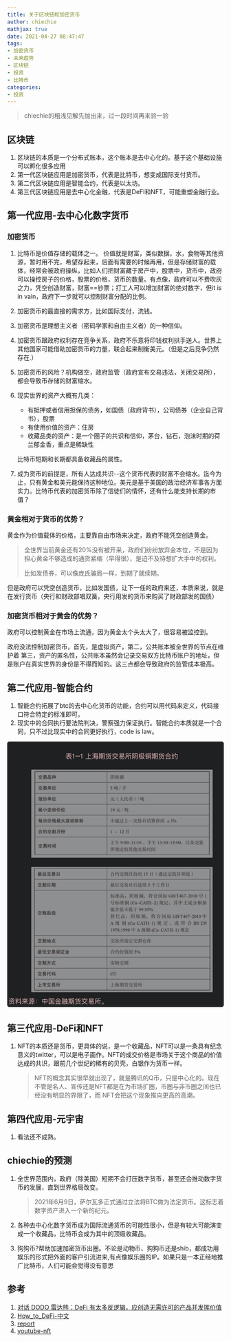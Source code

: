 ```yaml
---
title: 关于区块链和加密货币
author: chiechie
mathjax: true
date: 2021-04-27 08:47:47
tags: 
- 加密货币
- 未来趋势
- 区块链
- 投资
- 比特币
categories:
- 投资
---
```



> chiechie的粗浅见解先抛出来，过一段时间再来验一验


## 区块链

1. 区块链的本质是一个分布式账本，这个账本是去中心化的。基于这个基础设施可以孵化很多应用
2. 第一代区块链应用是加密货币，代表是比特币，想变成国际支付货币。
3. 第二代区块链应用是智能合约，代表是以太坊。
4. 第三代区块链应用是去中心化金融，代表是DeFI和NFT，可能重塑金融行业。


## 第一代应用-去中心化数字货币

### 加密货币

1. 比特币是价值存储的载体之一。 价值就是财富，类似数据，水，食物等其他资源，暂时用不完，希望存起来，后面有需要的时候再用，但是存储财富的载体，经常会被政府操纵，比如人们把财富藏于房产中，股票中，货币中，政府可以操控房子的价格，股票的价格，货币的数量。有点像，政府可以不费吹灰之力，凭空创造财富，财富==钞票；打工人可以增加财富的绝对数字，但it is in vain，政府下一步就可以控制财富分配的比例。
2. 加密货币的最直接的需求方，比如国际支付，洗钱。
4. 加密货币是理想主义者（密码学家和自由主义者）的一种信仰。
5. 加密货币跟政府权利存在竞争关系，政府不乐意将印钱权利拱手送人。世界上其他国家可能借助加密货币的力量，联合起来制衡美元。（但是之后竞争仍然存在.）
6. 加密货币的风险？机构做空，政府监管（政府宣布交易违法，关闭交易所），都会导致币存储的财富缩水。
5. 现实世界的资产大概有几类：
   - 有抵押或者信用担保的债务，如国债（政府背书），公司债券（企业自己背书），股票
   - 有使用价值的资产：住房
   - 收藏品类的资产：是一个圈子的共识和信仰，茅台，钻石，泡沫时期的荷兰郁金香，重点是稀缺性
    
    比特币短期和长期都具备收藏品的属性。
6. 成为货币的前提是，所有人达成共识--这个货币代表的财富不会缩水。迄今为止，只有黄金和美元能保持这种地位。美元是基于美国的政治经济军事各方面实力。比特币代表的加密货币除了信徒们的情怀，还有什么能支持长期的市值？


### 黄金相对于货币的优势？

黄金作为价值载体的价格，主要靠自由市场来决定，政府不能凭空创造黄金。

> 全世界当前黄金还有20%没有被开采，政府们纷纷放弃金本位，不是因为担心黄金不够造成的通货紧缩（早得很），是迫不及待想扩大手中的权利。
> 
> 比如发债券，可以像庞氏骗局一样，到期了就续期。

但是政府可以凭空创造货币，比如发国债，让下一任的政府来还，本质来说，就是在发行货币（央行和财政部唱双簧，央行用发的货币来购买了财政部发的国债）

### 加密货币相对于黄金的优势？

政府可以控制黄金在市场上流通，因为黄金太个头太大了，很容易被监控到。

政府没法控制加密货币，首先，是虚拟资产，第二，公共账本被全世界的节点在维护着 第三，资产的匿名性，公共账本虽然会记录交易双方比特币账户的地址，但是账户在真实世界的身份是不得而知的。这三点都会导致政府的监管成本极高。



## 第二代应用-智能合约

1. 智能合约拓展了btc的去中心化货币的功能，合约可以用代码来定义，代码接口符合特定的标准即可。 
2. 现实中的合同执行要法院判决，警察强力保证执行。智能合约本质就是一个合同，只不过比现实中的合同更好执行，code is law。

![img.png](./img.png)


## 第三代应用-DeFi和NFT

1. NFT的本质还是货币，更具体的说，是一个收藏品，NFT可以是一条具有纪念意义的twitter，可以是电子画作。NFT的成交价格是市场关于这个商品的价值达成的共识，跟前几个世纪的稀有的贝壳，白银作为货币一样。
   > NFT的概念其实很早就出现了，就是腾讯的Q币，只是中心化的。现在不管是名人、宣传还是NFT都是在为市场扩圈，币圈与非币圈之间也已经没有明显的界限了，而 NFT会把这个现象推向更高的高潮。


## 第四代应用-元宇宙

1. 看法还不成熟。

## chiechie的预测

1. 全世界范围内，政府（除美国）短期不会打压数字货币，甚至还会推动数字货币的发展，直到世界格局改变。
   
   > 2021年6月9日，萨尔瓦多正式通过立法将BTC做为法定货币。这标志着数字资产进入一个新的纪元。
2. 各种去中心化数字货币成为国际流通货币的可能性很小，但是有较大可能演变成一个收藏品，比特币会成为其中的顶级收藏品。
3. 狗狗币?帮助加速加密货币出圈。不论是动物币、狗狗币还是shib，都成功用娱乐的形式把外面的客户引流进来,有点像娱乐圈的IP。如果只是一本正经地推广比特币，人们可能会觉得没有意思


## 参考

1. [对话 DODO 雷达熊：DeFi 有太多反逻辑，应创造无需许可的产品并发挥价值](https://www.chainnews.com/articles/503060403039.htm)
2. [How_to_DeFi-中文](https://assets.coingecko.com/books/how-to-defi/How_to_DeFi_Chinese.pdf)
3. [report](https://tokeninsight.com/zh/report/2708)
4. [youtube-nft](https://www.youtube.com/watch?v=Oz9zw7-_vhM)